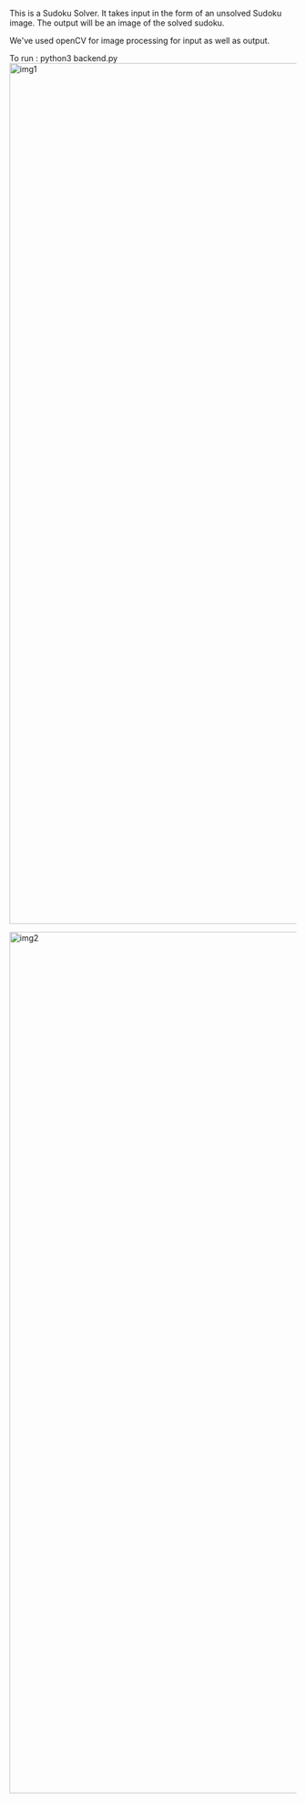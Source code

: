 This is a Sudoku Solver. 
It takes input in the form of an unsolved Sudoku image. The output will be an image of the solved sudoku.

We've used openCV for image processing for input as well as output.


To run :
python3 backend.py
<img width="1508" alt="img1" src="https://github.com/shrinidhib/sudoku-solver-dsal/assets/135781015/4aea46e5-0026-4555-9be8-101fde8863a9">

<img width="1509" alt="img2" src="https://github.com/shrinidhib/sudoku-solver-dsal/assets/135781015/dc4623d5-e3f8-4ef9-bb5e-44110cbce1af">
